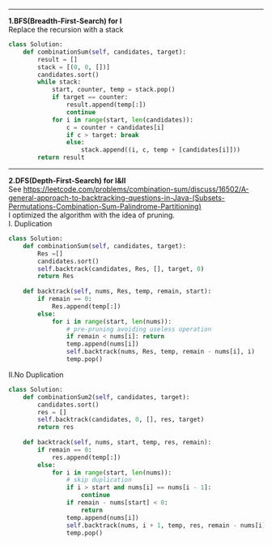 ------------------------------
**1.BFS(Breadth-First-Search) for I**  
Replace the recursion with a stack
```py
class Solution:
    def combinationSum(self, candidates, target):
        result = []
        stack = [(0, 0, [])]
        candidates.sort()
        while stack:
            start, counter, temp = stack.pop()
            if target == counter:
                result.append(temp[:])
                continue
            for i in range(start, len(candidates)):
                c = counter + candidates[i]
                if c > target: break
                else:
                    stack.append((i, c, temp + [candidates[i]]))
        return result
```
--------------------------------------------
**2.DFS(Depth-First-Search) for I&II**  
See <https://leetcode.com/problems/combination-sum/discuss/16502/A-general-approach-to-backtracking-questions-in-Java-(Subsets-Permutations-Combination-Sum-Palindrome-Partitioning)>  
I optimized the algorithm with the idea of pruning.  
I. Duplication
```py
class Solution:
    def combinationSum(self, candidates, target):
        Res =[]
        candidates.sort()
        self.backtrack(candidates, Res, [], target, 0)
        return Res
    
    def backtrack(self, nums, Res, temp, remain, start):
        if remain == 0: 
            Res.append(temp[:])
        else: 
            for i in range(start, len(nums)):
                # pre-pruning avoiding useless operation
                if remain < nums[i]: return
                temp.append(nums[i])
                self.backtrack(nums, Res, temp, remain - nums[i], i)
                temp.pop()
```
II.No Duplication  
```py
class Solution:
    def combinationSum2(self, candidates, target):
        candidates.sort()
        res = []
        self.backtrack(candidates, 0, [], res, target)
        return res
        
    def backtrack(self, nums, start, temp, res, remain):
        if remain == 0:
            res.append(temp[:])
        else:
            for i in range(start, len(nums)):
                # skip duplication
                if i > start and nums[i] == nums[i - 1]:
                    continue 
                if remain - nums[start] < 0:
                    return
                temp.append(nums[i])
                self.backtrack(nums, i + 1, temp, res, remain - nums[i])
                temp.pop()
        
```
